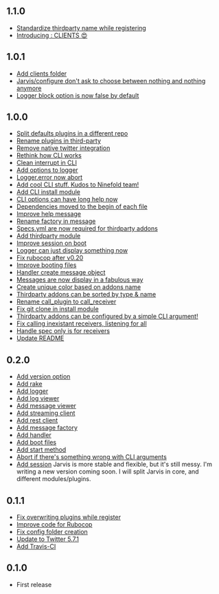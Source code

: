 1.1.0
-----
* [Standardize thirdparty name while registering](https://github.com/Jarvis-Bot/Jarvis-Core/commit/662fb46e85ddb19965257b78a5db54e63ff6af58)
* [Introducing : CLIENTS :heart_eyes:](https://github.com/Jarvis-Bot/Jarvis-Core/commit/d38c91e561c58f4c2f119daeea55bdccfc9d318a)

1.0.1
-----
* [Add clients folder](https://github.com/Jarvis-Bot/Jarvis-Core/commit/b810e165a32024451654fcb6c460852666b47a6b)
* [Jarvis/configure don't ask to choose between nothing and nothing anymore](https://github.com/Jarvis-Bot/Jarvis-Core/commit/f562b8aa33a772f427037002f77580a5a815a203)
* [Logger block option is now false by default](https://github.com/Jarvis-Bot/Jarvis-Core/commit/1ecbfaf3bb7dc7fda30524faf699972f4b7c9bae)

1.0.0
-----
* [Split defaults plugins in a different repo](https://github.com/Jarvis-Bot/Jarvis-Core/commit/c8612a17ebeb1260e5f7a95cd36ae898ff775070)
* [Rename plugins in third-party](https://github.com/Jarvis-Bot/Jarvis-Core/commit/ee4b2a287d0283f32a683ba25c7fab293ea09d7e)
* [Remove native twitter integration](https://github.com/Jarvis-Bot/Jarvis-Core/commit/1f180dfe4d1d207a0d92a274cd34c64c835c7edf)
* [Rethink how CLI works](https://github.com/Jarvis-Bot/Jarvis-Core/commit/47e8445f2ca88375a0d1757dcf7ad242cea74a0b)
* [Clean interrupt in CLI](https://github.com/Jarvis-Bot/Jarvis-Core/commit/eb5363247fb71509af6b4c1c737c28de8f152d6f)
* [Add options to logger](https://github.com/Jarvis-Bot/Jarvis-Core/commit/e87420d5582c6a67c390e3ae4da9fbfd38c33989)
* [Logger.error now abort](https://github.com/Jarvis-Bot/Jarvis-Core/commit/cff690387fb664bcb2f3dfb6caf0fffcfe146c54)
* [Add cool CLI stuff. Kudos to Ninefold team!](https://github.com/Jarvis-Bot/Jarvis-Core/commit/627be0215aed4dc61daf6fd130f797ae80f9f970)
* [Add CLI install module](https://github.com/Jarvis-Bot/Jarvis-Core/commit/aadbc474cc420c865dfd33cbd6f6882376b6e8fe)
* [CLI options can have long help now](https://github.com/Jarvis-Bot/Jarvis-Core/commit/a4a0fb9e1a480f29062dc775152c73139ac54bda)
* [Dependencies moved to the begin of each file](https://github.com/Jarvis-Bot/Jarvis-Core/commit/99c27b5603dbec6f5aa8d3b8fa02587b77491507)
* [Improve help message](https://github.com/Jarvis-Bot/Jarvis-Core/commit/b29b6309c9115ef42ddc35c07525b5a41a0645ac)
* [Rename factory in message](https://github.com/Jarvis-Bot/Jarvis-Core/commit/661af0a40cab4c6ecfa1c8886610643a7a837735)
* [Specs.yml are now required for thirdparty addons](https://github.com/Jarvis-Bot/Jarvis-Core/commit/987ff6ec3f88b414dc98463c6ab0e30dced58411)
* [Add thirdparty module](https://github.com/Jarvis-Bot/Jarvis-Core/commit/b0b2d72abe88596e7b832445af5f449b8b7a8c98)
* [Improve session on boot](https://github.com/Jarvis-Bot/Jarvis-Core/commit/1035fb41d10cca30f61e77c68a2f3ea8ccde81e6)
* [Logger can just display something now](https://github.com/Jarvis-Bot/Jarvis-Core/commit/0a0b4b5961c06ae5b22f400550b7bab488987fe8)
* [Fix rubocop after v0.20](https://github.com/Jarvis-Bot/Jarvis-Core/commit/cd35e937a5120eda6e9975c2c63fb1c09ef77360)
* [Improve booting files](https://github.com/Jarvis-Bot/Jarvis-Core/commit/dcc5cc8becab6c4bcca47e9c6bca60b4171ff700)
* [Handler create message object](https://github.com/Jarvis-Bot/Jarvis-Core/commit/a47751827e86afbecbf601438d93fa004d9d1abd)
* [Messages are now display in a fabulous way](https://github.com/Jarvis-Bot/Jarvis-Core/commit/6b1c083ee0229647d5937e6ba2bbc4dee4b76b76)
* [Create unique color based on addons name](https://github.com/Jarvis-Bot/Jarvis-Core/commit/7318a61c35fcefdf1333c24b6e250905cb4f8379)
* [Thirdparty addons can be sorted by type & name](https://github.com/Jarvis-Bot/Jarvis-Core/commit/ff33868beacfdd09394b0f97a1a44b5825f917b7)
* [Rename call_plugin to call_receiver](https://github.com/Jarvis-Bot/Jarvis-Core/commit/f2974fe7abee9a142bbabcd8bb1bb3b75580271c)
* [Fix git clone in install module](https://github.com/Jarvis-Bot/Jarvis-Core/commit/e3fa824ce43d88649fd73231f5d3bcf369a89ef4)
* [Thirdparty addons can be configured by a simple CLI argument!](https://github.com/Jarvis-Bot/Jarvis-Core/commit/ed0fdf8f08837754b726d3d5f08bf61be196d140)
* [Fix calling inexistant receivers, listening for all](https://github.com/Jarvis-Bot/Jarvis-Core/commit/3336154cda23eb11ccecadf78bb2843fad11a79c)
* [Handle spec only is for receivers](https://github.com/Jarvis-Bot/Jarvis-Core/commit/81d7fa6498da991d290dde01c629b9217029353a)
* [Update README](https://github.com/Jarvis-Bot/Jarvis-Core/commit/defad0d1b87346edaf1ad4c965d674fd67a16d47)

0.2.0
-----
* [Add version option](https://github.com/Jarvis-Bot/Jarvis-Core/commit/92b860b87a93ccd5963d3903aa0b85adc3c40334)
* [Add rake](https://github.com/Jarvis-Bot/Jarvis-Core/commit/c95bfb8e0a8b5ca1ef71839fe3bd4d0725e1eaaf)
* [Add logger](https://github.com/Jarvis-Bot/Jarvis-Core/commit/2056e0d640a52c2fef871deb06435ebcd230250b)
* [Add log viewer](https://github.com/Jarvis-Bot/Jarvis-Core/commit/212ae3b0d57614f3aa0c92d490a394c59a7c00a2)
* [Add message viewer](https://github.com/Jarvis-Bot/Jarvis-Core/commit/53a95006b9f025bf9726bb6412a6c78fa765eebd)
* [Add streaming client](https://github.com/Jarvis-Bot/Jarvis-Core/commit/b80652b1eb6ef182938218f9ed58db6e4241e990)
* [Add rest client](https://github.com/Jarvis-Bot/Jarvis-Core/commit/17fca661919c632b3953990e32789531fe9ff641)
* [Add message factory](https://github.com/Jarvis-Bot/Jarvis-Core/commit/25acc67f2f380f5754660740990bc96b1edebb45)
* [Add handler](https://github.com/Jarvis-Bot/Jarvis-Core/commit/faa315b33116c279fccf40012ce816e6a30138b7)
* [Add boot files](https://github.com/Jarvis-Bot/Jarvis-Core/commit/5f73afc5278bacf6e630f2175033a977b93101a2)
* [Add start method](https://github.com/Jarvis-Bot/Jarvis-Core/commit/1525eeecb8117fa452d6b176fa850e5dc976206a)
* [Abort if there's something wrong with CLI arguments](https://github.com/Jarvis-Bot/Jarvis-Core/commit/06e04ac224bc19545683337f3d34ccfa8374f397)
* [Add session](https://github.com/Jarvis-Bot/Jarvis-Core/commit/e6fb4a058ed0918a09d4dc97f72c9e9ede79e933)
Jarvis is more stable and flexible, but it's still messy.
I'm writing a new version coming soon.
I will split Jarvis in core, and different modules/plugins.

0.1.1
-----
* [Fix overwriting plugins while register](https://github.com/VictorBersy/Jarvis/commit/c76301332442995b17b0a4838f50ce9897487c5b)
* [Improve code for Rubocop](https://github.com/VictorBersy/Jarvis/commit/3635afc2a306dda01d2bcfed8c88f23d857735fc)
* [Fix config folder creation](https://github.com/VictorBersy/Jarvis/commit/c8130a3746450e91028b2cd5da6f7e442cc6b1c0)
* [Update to Twitter 5.7.1](https://github.com/VictorBersy/Jarvis/commit/a35cdf8437642b6bcf41af822939e4230890acae)
* [Add Travis-CI](https://github.com/Jarvis-Bot/Jarvis-Core/commit/f67f11ce77f43a398c45c08fadf490dfb09c5e7f)

0.1.0
-----
* First release

